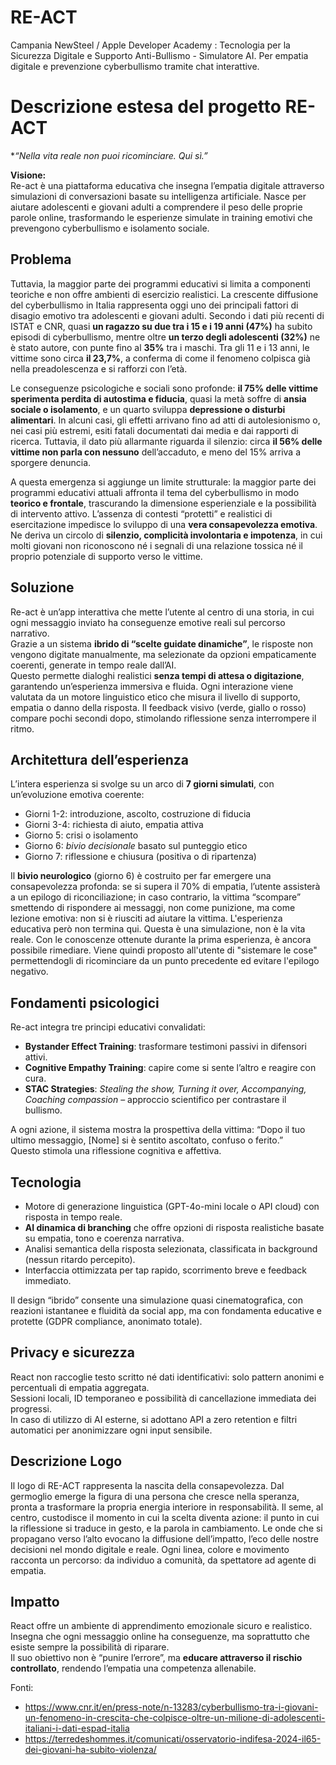 # RE-ACT
Campania NewSteel / Apple Developer Academy : Tecnologia per la Sicurezza Digitale e Supporto Anti-Bullismo - Simulatore AI. Per empatia digitale e prevenzione cyberbullismo tramite chat interattive.


# Descrizione estesa del progetto  RE-ACT
*_“Nella vita reale non puoi ricominciare. Qui sì.”_

**Visione:**  
Re-act è una piattaforma educativa che insegna l’empatia digitale attraverso simulazioni di conversazioni basate su intelligenza artificiale. Nasce per aiutare adolescenti e giovani adulti a comprendere il peso delle proprie parole online, trasformando le esperienze simulate in training emotivi che prevengono cyberbullismo e isolamento sociale.


## Problema
Tuttavia, la maggior parte dei programmi educativi si limita a componenti teoriche e non offre ambienti di esercizio realistici. La crescente diffusione del cyberbullismo in Italia rappresenta oggi uno dei principali fattori di disagio emotivo tra adolescenti e giovani adulti. Secondo i dati più recenti di ISTAT e CNR, quasi **un ragazzo su due tra i 15 e i 19 anni (47%)** ha subito episodi di cyberbullismo, mentre oltre **un terzo degli adolescenti (32%)** ne è stato autore, con punte fino al **35%** tra i maschi. Tra gli 11 e i 13 anni, le vittime sono circa **il 23,7%**, a conferma di come il fenomeno colpisca già nella preadolescenza e si rafforzi con l’età.

Le conseguenze psicologiche e sociali sono profonde: **il 75% delle vittime sperimenta perdita di autostima e fiducia**, quasi la metà soffre di **ansia sociale o isolamento**, e un quarto sviluppa **depressione o disturbi alimentari**. In alcuni casi, gli effetti arrivano fino ad atti di autolesionismo o, nei casi più estremi, esiti fatali documentati dai media e dai rapporti di ricerca. Tuttavia, il dato più allarmante riguarda il silenzio: circa **il 56% delle vittime non parla con nessuno** dell’accaduto, e meno del 15% arriva a sporgere denuncia.

A questa emergenza si aggiunge un limite strutturale: la maggior parte dei programmi educativi attuali affronta il tema del cyberbullismo in modo **teorico e frontale**, trascurando la dimensione esperienziale e la possibilità di intervento attivo. L’assenza di contesti “protetti” e realistici di esercitazione impedisce lo sviluppo di una **vera consapevolezza emotiva**. Ne deriva un circolo di **silenzio, complicità involontaria e impotenza**, in cui molti giovani non riconoscono né i segnali di una relazione tossica né il proprio potenziale di supporto verso le vittime.

## Soluzione

Re-act è un’app interattiva che mette l’utente al centro di una storia, in cui ogni messaggio inviato ha conseguenze emotive reali sul percorso narrativo.  
Grazie a un sistema **ibrido di “scelte guidate dinamiche”**, le risposte non vengono digitate manualmente, ma selezionate da opzioni empaticamente coerenti, generate in tempo reale dall’AI.  
Questo permette dialoghi realistici **senza tempi di attesa o digitazione**, garantendo un’esperienza immersiva e fluida.
Ogni interazione viene valutata da un motore linguistico etico che misura il livello di supporto, empatia o danno della risposta. Il feedback visivo (verde, giallo o rosso) compare pochi secondi dopo, stimolando riflessione senza interrompere il ritmo.

## Architettura dell’esperienza

L’intera esperienza si svolge su un arco di **7 giorni simulati**, con un’evoluzione emotiva coerente:
- Giorni 1-2: introduzione, ascolto, costruzione di fiducia
- Giorni 3-4: richiesta di aiuto, empatia attiva    
- Giorno 5: crisi o isolamento    
- Giorno 6: _bivio decisionale_ basato sul punteggio etico    
- Giorno 7: riflessione e chiusura (positiva o di ripartenza)
    
Il **bivio neurologico** (giorno 6) è costruito per far emergere una consapevolezza profonda: se si supera il 70% di empatia, l’utente assisterà a un epilogo di riconciliazione; in caso contrario, la vittima “scompare” smettendo di rispondere ai messaggi, non come punizione, ma come lezione emotiva: non si è riusciti ad aiutare la vittima. L'esperienza educativa però non termina qui. Questa è una simulazione, non è la vita reale. Con le conoscenze ottenute durante la prima esperienza, è ancora possibile rimediare. Viene quindi proposto all'utente di "sistemare le cose" permettendogli di ricominciare da un punto precedente ed evitare l'epilogo negativo.

## Fondamenti psicologici

Re-act integra tre principi educativi convalidati:
- **Bystander Effect Training**: trasformare testimoni passivi in difensori attivi.    
- **Cognitive Empathy Training**: capire come si sente l’altro e reagire con cura.    
- **STAC Strategies**: _Stealing the show, Turning it over, Accompanying, Coaching compassion_ – approccio scientifico per contrastare il bullismo.
    
A ogni azione, il sistema mostra la prospettiva della vittima: “Dopo il tuo ultimo messaggio, [Nome] si è sentito ascoltato, confuso o ferito.”  
Questo stimola una riflessione cognitiva e affettiva.

## Tecnologia
- Motore di generazione linguistica (GPT-4o-mini locale o API cloud) con risposta in tempo reale.    
- **AI dinamica di branching** che offre opzioni di risposta realistiche basate su empatia, tono e coerenza narrativa.    
- Analisi semantica della risposta selezionata, classificata in background (nessun ritardo percepito).    
- Interfaccia ottimizzata per tap rapido, scorrimento breve e feedback immediato.
    
Il design “ibrido” consente una simulazione quasi cinematografica, con reazioni istantanee e fluidità da social app, ma con fondamenta educative e protette (GDPR compliance, anonimato totale).

## Privacy e sicurezza
React non raccoglie testo scritto né dati identificativi: solo pattern anonimi e percentuali di empatia aggregata.  
Sessioni locali, ID temporaneo e possibilità di cancellazione immediata dei progressi.  
In caso di utilizzo di AI esterne, si adottano API a zero retention e filtri automatici per anonimizzare ogni input sensibile.


## Descrizione Logo
Il logo di RE-ACT rappresenta la nascita della consapevolezza.
Dal germoglio emerge la figura di una persona che cresce nella speranza, pronta a trasformare la propria energia interiore in responsabilità. Il seme, al centro, custodisce il momento in cui la scelta diventa azione: il punto in cui la riflessione si traduce in gesto, e la parola in cambiamento. Le onde che si propagano verso l’alto evocano la diffusione dell’impatto, l’eco delle nostre decisioni nel mondo digitale e reale. Ogni linea, colore e movimento racconta un percorso: da individuo a comunità, da spettatore ad agente di empatia.

## Impatto
React offre un ambiente di apprendimento emozionale sicuro e realistico.  
Insegna che ogni messaggio online ha conseguenze, ma soprattutto che esiste sempre la possibilità di riparare.  
Il suo obiettivo non è “punire l’errore”, ma **educare attraverso il rischio controllato**, rendendo l’empatia una competenza allenabile.

Fonti:
- https://www.cnr.it/en/press-note/n-13283/cyberbullismo-tra-i-giovani-un-fenomeno-in-crescita-che-colpisce-oltre-un-milione-di-adolescenti-italiani-i-dati-espad-italia
- https://terredeshommes.it/comunicati/osservatorio-indifesa-2024-il65-dei-giovani-ha-subito-violenza/
